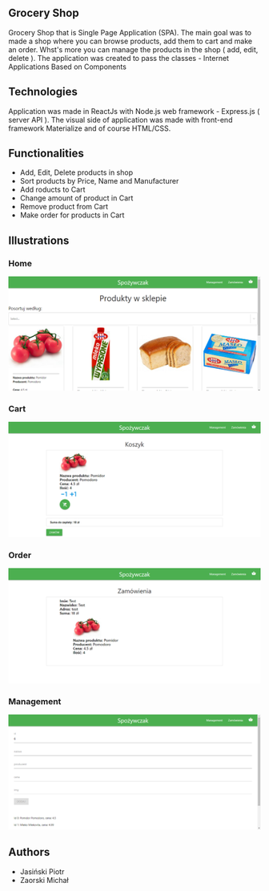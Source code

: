 ## Grocery Shop

Grocery Shop that is Single Page Application (SPA). The main goal was to made a shop where you can browse products, add them to cart and make an order. Whst's more you can manage the products in the shop ( add, edit, delete ). The application was created to pass the classes - Internet Applications Based on Components


## Technologies

Application was made in ReactJs with Node.js web framework - Express.js ( server API ). The visual side of application was made with front-end framework Materialize and of course HTML/CSS.

## Functionalities

* Add, Edit, Delete products in shop
* Sort products by Price, Name and Manufacturer
* Add roducts to Cart
* Change amount of product in Cart
* Remove product from Cart
* Make order for products in Cart

## Illustrations
### Home
![HomePage](./screenshots/HomePage.png)
### Cart
![CartPage](./screenshots/CartPage.png)
### Order
![OrderPage](./screenshots/OrderPage.png)
### Management
![ManagementPage](./screenshots/ManagementPage.png)

## Authors
* Jasiński Piotr
* Zaorski Michał
